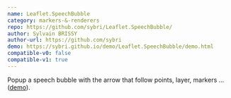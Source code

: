 ```yaml
---
name: Leaflet.SpeechBubble
category: markers-&-renderers
repo: https://github.com/sybri/Leaflet.SpeechBubble/
author: Sylvain BRISSY
author-url: https://github.com/sybri
demo: https://sybri.github.io/demo/Leaflet.SpeechBubble/demo.html
compatible-v0: false
compatible-v1: true
---
```


Popup a speech bubble with the arrow that follow points, layer, markers ...			 (<a href="https://sybri.github.io/demo/Leaflet.SpeechBubble/demo.html">demo</a>).
